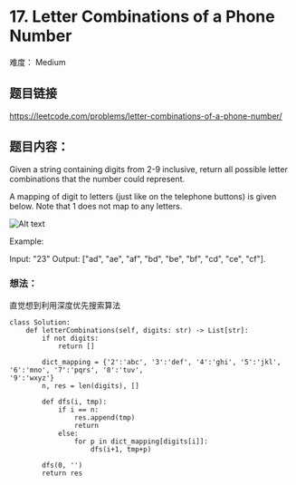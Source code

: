 # 17. Letter Combinations of a Phone Number
难度： Medium

## 题目链接
<https://leetcode.com/problems/letter-combinations-of-a-phone-number/>

## 题目内容：
Given a string containing digits from 2-9 inclusive, return all possible letter combinations that the number could represent.

A mapping of digit to letters (just like on the telephone buttons) is given below. Note that 1 does not map to any letters.


![Alt text](http://upload.wikimedia.org/wikipedia/commons/thumb/7/73/Telephone-keypad2.svg/200px-Telephone-keypad2.svg.png)

Example:

Input: "23"
Output: ["ad", "ae", "af", "bd", "be", "bf", "cd", "ce", "cf"].

### 想法：
直觉想到利用深度优先搜索算法

```
class Solution:
    def letterCombinations(self, digits: str) -> List[str]:
        if not digits:
            return []
        
        dict_mapping = {'2':'abc', '3':'def', '4':'ghi', '5':'jkl', '6':'mno', '7':'pqrs', '8':'tuv',                                   '9':'wxyz'}
        n, res = len(digits), []
        
        def dfs(i, tmp):
            if i == n:
                res.append(tmp)
                return
            else:
                for p in dict_mapping[digits[i]]:
                    dfs(i+1, tmp+p)
        
        dfs(0, '')
        return res
```
